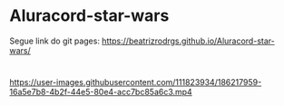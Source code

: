 # Aluracord-star-wars


Segue link do git pages: https://beatrizrodrgs.github.io/Aluracord-star-wars/
#
#
#
#
https://user-images.githubusercontent.com/111823934/186217959-16a5e7b8-4b2f-44e5-80e4-acc7bc85a6c3.mp4

